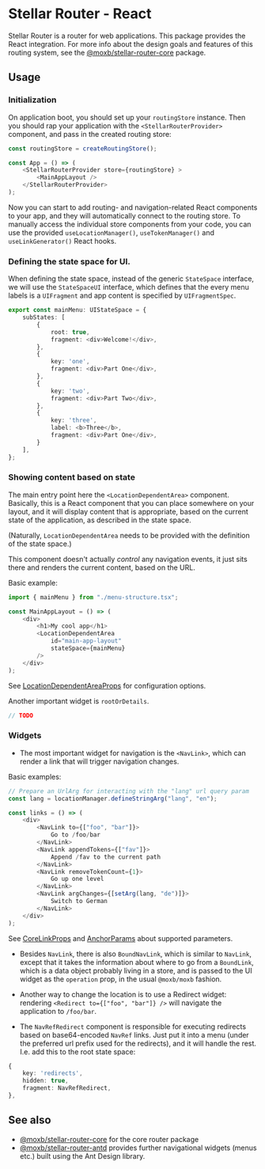 # Stellar Router - React

Stellar Router is a router for web applications. This package provides the React integration.
For more info about the design goals and features of this routing system,
see the [@moxb/stellar-router-core](https://www.npmjs.com/package/@moxb/stellar-router-core) package.

## Usage

### Initialization

On application boot, you should set up your `routingStore` instance.
Then you should rap your application with the `<StellarRouterProvider>` component,
and pass in the created routing store:

```typescript jsx
const routingStore = createRoutingStore();

const App = () => (
    <StellarRouterProvider store={routingStore} >
        <MainAppLayout />
    </StellarRouterProvider>
);
```

Now you can start to add routing- and navigation-related React components to
your app, and they will automatically connect to the routing store.
To manually access the individual store components from your code, you can use
the provided `useLocationManager()`, `useTokenManager()` and `useLinkGenerator()`
React hooks.

### Defining the state space for UI.

When defining the state space, instead of the generic `StateSpace` interface, we will use the `StateSpaceUI` interface,
which defines that the every menu labels is a `UIFragment` and app content is specified by `UIFragmentSpec`.

```typescript jsx
export const mainMenu: UIStateSpace = {
    subStates: [
        {
            root: true,
            fragment: <div>Welcome!</div>,
        },
        {
            key: 'one',
            fragment: <div>Part One</div>,
        },
        {
            key: 'two',
            fragment: <div>Part Two</div>,
        },
        {
            key: 'three',
            label: <b>Three</b>,
            fragment: <div>Part One</div>,
        }
    ],
};
```

### Showing content based on state

The main entry point here the `<LocationDependentArea>` component. Basically, this is a React component
that you can place somewhere on your layout, and it will display content that is appropriate, based on the current
state of the application, as described in the state space.

(Naturally, `LocationDependentArea` needs to be provided with the definition of the state space.)

This component doesn't actually _control_ any navigation events, it just sits there and renders the current content,
based on the URL.

Basic example:
```typescript jsx
import { mainMenu } from "./menu-structure.tsx";

const MainAppLayout = () => (
    <div>
        <h1>My cool app</h1>
        <LocationDependentArea
            id="main-app-layout"
            stateSpace={mainMenu}
        />
    </div>
);
```

See [LocationDependentAreaProps](https://github.com/moxb/moxb/blob/master/packages/stellar-router-react/src/LocationDependentAreaProps.ts) for configuration options.

Another important widget is `rootOrDetails`.

```typescript jsx
// TODO
```

### Widgets

 * The most important widget for navigation is the `<NavLink>`,
which can render a link that will trigger navigation changes.

Basic examples:

```typescript jsx
// Prepare an UrlArg for interacting with the "lang" url query param
const lang = locationManager.defineStringArg("lang", "en");

const links = () => (
    <div>
        <NavLink to={["foo", "bar"]}>
            Go to /foo/bar
        </NavLink>
        <NavLink appendTokens={["fav"]}>
            Append /fav to the current path
        </NavLink>
        <NavLink removeTokenCount={1}>
            Go up one level
        </NavLink>
        <NavLink argChanges={[setArg(lang, "de")]}>
            Switch to German
        </NavLink>
    </div>
);
```
See [CoreLinkProps](https://github.com/moxb/moxb/blob/master/packages/stellar-router-core/src/linking/CoreLinkProps.ts)
and [AnchorParams](https://github.com/moxb/moxb/blob/master/packages/react-html/src/Anchor.tsx) about supported parameters.

 * Besides `NavLink`, there is also `BoundNavLink`, which is similar to `NavLink`,
   except that it takes the information about where to go from a `BoundLink`,
   which is a data object probably living in a store, and is passed to the UI widget as the `operation` prop,
   in the usual `@moxb/moxb` fashion.

 * Another way to change the location is to use a Redirect widget: rendering `<Redirect to={["foo", "bar"]} />` will
navigate the application to `/foo/bar`.

 * The `NavRefRedirect` component is responsible for executing redirects based on base64-encoded `NavRef` links.
Just put it into a menu (under the preferred url prefix used for the redirects),
and it will handle the rest. I.e. add this to the root state space:

```typescript
{
    key: 'redirects',
    hidden: true,
    fragment: NavRefRedirect,
},
```

## See also
* [@moxb/stellar-router-core](https://www.npmjs.com/package/@moxb/stellar-router-core) for the core router package
* [@moxb/stellar-router-antd](https://www.npmjs.com/package/@moxb/stellar-router-antd) provides further navigational widgets
  (menus etc.) built using the Ant Design library.
